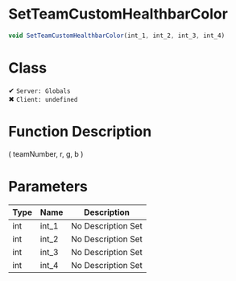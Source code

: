 # SetTeamCustomHealthbarColor
```js
void SetTeamCustomHealthbarColor(int_1, int_2, int_3, int_4)
```
# Class
✔ `Server: Globals`  
✖ `Client: undefined`  

# Function Description
( teamNumber, r, g, b )
# Parameters
Type|Name|Description
--|--|--
int|int_1|No Description Set
int|int_2|No Description Set
int|int_3|No Description Set
int|int_4|No Description Set
